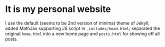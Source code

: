 # It is my personal website

I use the default (seems to be 2nd version of minima) theme of Jekyll; added MathJax supporting JS script in `_includes/head.html`; separated the original `home.html` into a new home page and `posts.html` for showing off all posts.
